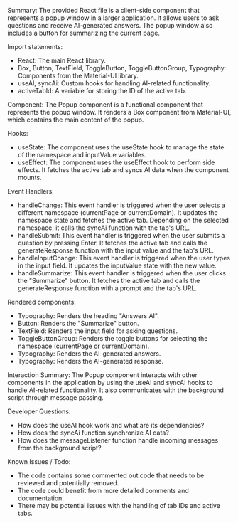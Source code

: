 Summary:
The provided React file is a client-side component that represents a popup window in a larger application. It allows users to ask questions and receive AI-generated answers. The popup window also includes a button for summarizing the current page.

Import statements:
- React: The main React library.
- Box, Button, TextField, ToggleButton, ToggleButtonGroup, Typography: Components from the Material-UI library.
- useAI, syncAi: Custom hooks for handling AI-related functionality.
- activeTabId: A variable for storing the ID of the active tab.

Component:
The Popup component is a functional component that represents the popup window. It renders a Box component from Material-UI, which contains the main content of the popup.

Hooks:
- useState: The component uses the useState hook to manage the state of the namespace and inputValue variables.
- useEffect: The component uses the useEffect hook to perform side effects. It fetches the active tab and syncs AI data when the component mounts.

Event Handlers:
- handleChange: This event handler is triggered when the user selects a different namespace (currentPage or currentDomain). It updates the namespace state and fetches the active tab. Depending on the selected namespace, it calls the syncAi function with the tab's URL.
- handleSubmit: This event handler is triggered when the user submits a question by pressing Enter. It fetches the active tab and calls the generateResponse function with the input value and the tab's URL.
- handleInputChange: This event handler is triggered when the user types in the input field. It updates the inputValue state with the new value.
- handleSummarize: This event handler is triggered when the user clicks the "Summarize" button. It fetches the active tab and calls the generateResponse function with a prompt and the tab's URL.

Rendered components:
- Typography: Renders the heading "Answers AI".
- Button: Renders the "Summarize" button.
- TextField: Renders the input field for asking questions.
- ToggleButtonGroup: Renders the toggle buttons for selecting the namespace (currentPage or currentDomain).
- Typography: Renders the AI-generated answers.
- Typography: Renders the AI-generated response.

Interaction Summary:
The Popup component interacts with other components in the application by using the useAI and syncAi hooks to handle AI-related functionality. It also communicates with the background script through message passing.

Developer Questions:
- How does the useAI hook work and what are its dependencies?
- How does the syncAi function synchronize AI data?
- How does the messageListener function handle incoming messages from the background script?

Known Issues / Todo:
- The code contains some commented out code that needs to be reviewed and potentially removed.
- The code could benefit from more detailed comments and documentation.
- There may be potential issues with the handling of tab IDs and active tabs.